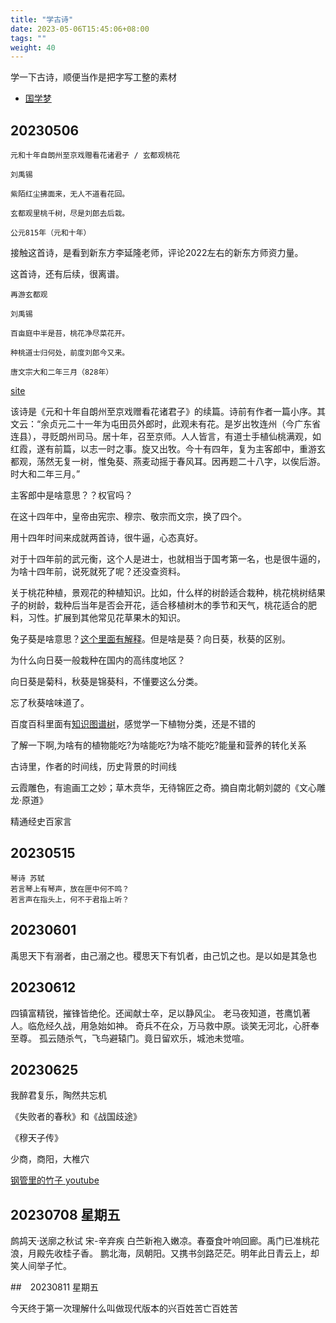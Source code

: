 ```yaml
---
title: "学古诗"
date: 2023-05-06T15:45:06+08:00
tags: ""
weight: 40
---
```


学一下古诗，顺便当作是把字写工整的素材

+ [国学梦](http://www.guoxuemeng.com)

## 20230506
```
元和十年自朗州至京戏赠看花诸君子 / 玄都观桃花

刘禹锡

紫陌红尘拂面来，无人不道看花回。

玄都观里桃千树，尽是刘郎去后栽。

公元815年（元和十年）
```

接触这首诗，是看到新东方李延隆老师，评论2022左右的新东方师资力量。

这首诗，还有后续，很离谱。

```
再游玄都观 

刘禹锡

百亩庭中半是苔，桃花净尽菜花开。

种桃道士归何处，前度刘郎今又来。

唐文宗大和二年三月（828年）
```
[site](http://www.guoxuemeng.com/mingju/431382.html)

该诗是《元和十年自朗州至京戏赠看花诸君子》的续篇。诗前有作者一篇小序。其文云：“余贞元二十一年为屯田员外郎时，此观未有花。是岁出牧连州（今广东省连县），寻贬朗州司马。居十年，召至京师。人人皆言，有道士手植仙桃满观，如红霞，遂有前篇，以志一时之事。旋又出牧。今十有四年，复为主客郎中，重游玄都观，荡然无复一树，惟兔葵、燕麦动摇于春风耳。因再题二十八字，以俟后游。时大和二年三月。”

主客郎中是啥意思？？权官吗？

在这十四年中，皇帝由宪宗、穆宗、敬宗而文宗，换了四个。

用十四年时间来成就两首诗，很牛逼，心态真好。

对于十四年前的武元衡，这个人是进士，也就相当于国考第一名，也是很牛逼的，为啥十四年前，说死就死了呢？还没查资料。

关于桃花种植，景观花的种植知识。比如，什么样的树龄适合栽种，桃花桃树结果子的树龄，栽种后当年是否会开花，适合移植树木的季节和天气，桃花适合的肥料，习性。扩展到其他常见花草果木的知识。

兔子葵是啥意思？[这个里面有解释](https://cidian.qianp.com/ci/%E5%85%94%E8%91%B5)。但是啥是葵？向日葵，秋葵的区别。

为什么向日葵一般栽种在国内的高纬度地区？

向日葵是菊科，秋葵是锦葵科，不懂要这么分类。

忘了秋葵啥味道了。

百度百科里面有[知识图谱树](https://baike.baidu.com/lemmagraph/graphview?lemmaId=2659935&featureId=045b9b9009ee72890832d82b&classify=tree&fromModule=lemma_graph-tree)，感觉学一下植物分类，还是不错的

了解一下啊,为啥有的植物能吃?为啥能吃?为啥不能吃?能量和营养的转化关系


古诗里，作者的时间线，历史背景的时间线

云霞雕色，有逾画工之妙；草木贲华，无待锦匠之奇。摘自南北朝刘勰的《文心雕龙·原道》


精通经史百家言

## 20230515

```
琴诗 苏轼
若言琴上有琴声，放在匣中何不鸣？
若言声在指头上，何不于君指上听？
```

## 20230601

禹思天下有溺者，由己溺之也。稷思天下有饥者，由己饥之也。是以如是其急也

## 20230612

四镇富精锐，摧锋皆绝伦。还闻献士卒，足以静风尘。
老马夜知道，苍鹰饥著人。临危经久战，用急始如神。
奇兵不在众，万马救中原。谈笑无河北，心肝奉至尊。
孤云随杀气，飞鸟避辕门。竟日留欢乐，城池未觉喧。

## 20230625

我醉君复乐，陶然共忘机

《失败者的春秋》和《战国歧途》

《穆天子传》

少商，商阳，大椎穴

[钢管里的竹子 youtube](https://www.youtube.com/watch?v=jZQXjPv57PQ)

## 20230708 星期五

鹧鸪天·送廓之秋试
宋-辛弃疾
白苎新袍入嫩凉。春蚕食叶响回廊。禹门已准桃花浪，月殿先收桂子香。
鹏北海，凤朝阳。又携书剑路茫茫。明年此日青云上，却笑人间举子忙。

##　20230811 星期五

今天终于第一次理解什么叫做现代版本的兴百姓苦亡百姓苦